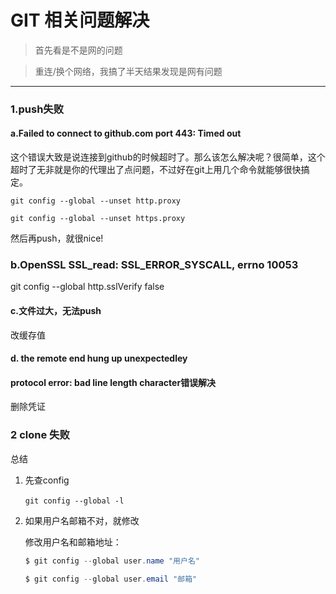 # GIT 相关问题解决

> 首先看是不是网的问题

> 重连/换个网络，我搞了半天结果发现是网有问题

---

### 1.push失败

#### a.Failed to connect to github.com port 443: Timed out

这个错误大致是说连接到github的时候超时了。那么该怎么解决呢？很简单，这个超时了无非就是你的代理出了点问题，不过好在git上用几个命令就能够很快搞定。

`git config --global --unset http.proxy`

`git config --global --unset https.proxy`

然后再push，就很nice!

### b.OpenSSL SSL_read: SSL_ERROR_SYSCALL, errno 10053                                 

git config --global http.sslVerify false

#### c.文件过大，无法push

改缓存值

#### d. the remote end hung up unexpectedley 

#### protocol error: bad line length character错误解决

删除凭证

### 2 clone 失败

总结

1. 先查config

   ​     `git config --global -l                                                        `    

2. 如果用户名邮箱不对，就修改

   修改用户名和邮箱地址：

   ```powershell
   $ git config --global user.name "用户名"
   
   $ git config --global user.email "邮箱"
   ```

